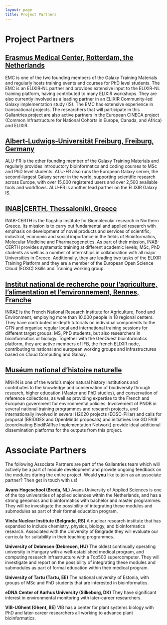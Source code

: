 ```yaml
---
layout: page
title: Project Partners
---
```


# Project Partners

## [Erasmus Medical Center, Rotterdam, the Netherlands](https://erasmusmc.nl)

EMC is one of the two founding members of the Galaxy Training Materials and regularly hosts training events and courses for PhD level students. The EMC is an ELIXIR-NL partner and provides extensive input to the ELIXIR-NL training platform, having contributed to many ELIXIR workshops. They are also currently involved as a leading partner in an ELIXIR Community-led Galaxy implementation study (IS). The EMC has extensive experience in transnational projects. The researchers that will participate in this Gallantries project are also active partners in the European CINECA project (Common Infrastructure for National Cohorts in Europe, Canada, and Africa) and ELIXIR.


## [Albert-Ludwigs-Universität Freiburg, Freiburg, Germany](https://uni-freiburg.de/)

ALU-FR is the other founding member of the Galaxy Training Materials and regularly provides introductory bioinformatics and coding courses to MSc and PhD level students. ALU-FR also runs the European Galaxy server, the second-largest Galaxy server in the world, supporting scientific research across Europe, with over 15,000 registered users and over 2,500 available tools and workflows. ALU-FR is another lead partner on the ELIXIR Galaxy IS.

## [INAB|CERTH, Thessaloniki, Greece](www2.inab.certh.gr/?page_id=32&lang=en)

INAB-CERTH is the flagship Institute for Biomolecular research in Northern Greece. Its mission is to carry out fundamental and applied research with emphasis on development of novel products and services of scientific, industrial, economic and social importance in the fields of Bioinformatics, Molecular Medicine and Pharmacogenetics. As part of their mission, INAB-CERTH provides systematic training at different academic levels; MSc, PhD students as well as a number of internships in collaboration with all major Universities in Greece. Additionally, they are leading two tasks of the ELIXIR Training Platform and they are a member of the European Open Science Cloud (EOSC) Skills and Training working group.

## [Institut national de recherche pour l’agriculture, l’alimentation et l’environnement, Rennes, Franche](https://www.inrae.fr/en)
INRAE is the French National Research Institute for Agriculture, Food and Environment, employing more than 10,000 people in 18 regional centers. They have contributed in-depth tutorials on individual components to the GTN and organise regular local and international training sessions for different target groups: MS, PhD students, but also researchers in bioinformatics or biology. Together with the GenOuest bioinformatics platform, they are active members of IFB, the french ELIXIR node, contributing to national and european working groups and infrastructures based on Cloud Computing and Galaxy.

## [Muséum national d’histoire naturelle](https://www.mnhn.fr/en)

MNHN is one of the world’s major natural history institutions and contributes to the knowledge and conservation of biodiversity through research, higher education (Master and PhD studies), and conservation of reference collections, as well as providing expertise to the French and European government for environmental policies. Involvement of PNDB in several national training programmes and research projects, and internationally involved in several H2020 projects (EOSC-Pillar) and calls for proposal (BRIDGES and OpenMinds proposals) and initiatives like GO FAIR (coordinating BiodiFAIRse Implementation Network) provide ideal additional dissemination platforms for the outputs from this project.

# Associate Partners

The following Associate Partners are part of the Gallantries team which will actively be a part of module development and provide ongoing feedback on the modules during the entire project. Would **you** like to join as an associate partner? Then get in touch with us!

**Avans Hogeschool (Breda, NL)**
Avans University of Applied Sciences is one of the top universities of applied sciences within the Netherlands, and has a strong genomics and bioinformatics with bachelor and master programmes. They will be investigate the possibility of integrating these modules and submodules as part of their formal education program.

**Vinča Nuclear Institute (Belgrade, RS)**
A nuclear research institute that has expanded to include chemistry, physics, biology, and bioinformatics research. Associated with the University of Belgrade they will evaluate our curricula for suitability in their teaching programmes.

**University of Debrecen (Debrecen, HU)**
The oldest continually operating university in Hungary with a well-established medical program, and computing research infrastructure with a Top500 supercomputer. They will investigate and report on the possibility of integrating these modules and submodules as part of formal education within their medical program.

**University of Tartu (Tartu, EE)**
The national university of Estonia, with groups of MSc and PhD students that are interested in bioinformatics.

**eDNA Center of Aarhus University (Silkeborg, DK)**
They have significant interest in environmental monitoring with later-career researchers.

**VIB-UGhent (Ghent, BE)**
VIB has a center for plant systems biology with PhD and later-career researchers all working to advance plant bioinformatics.
